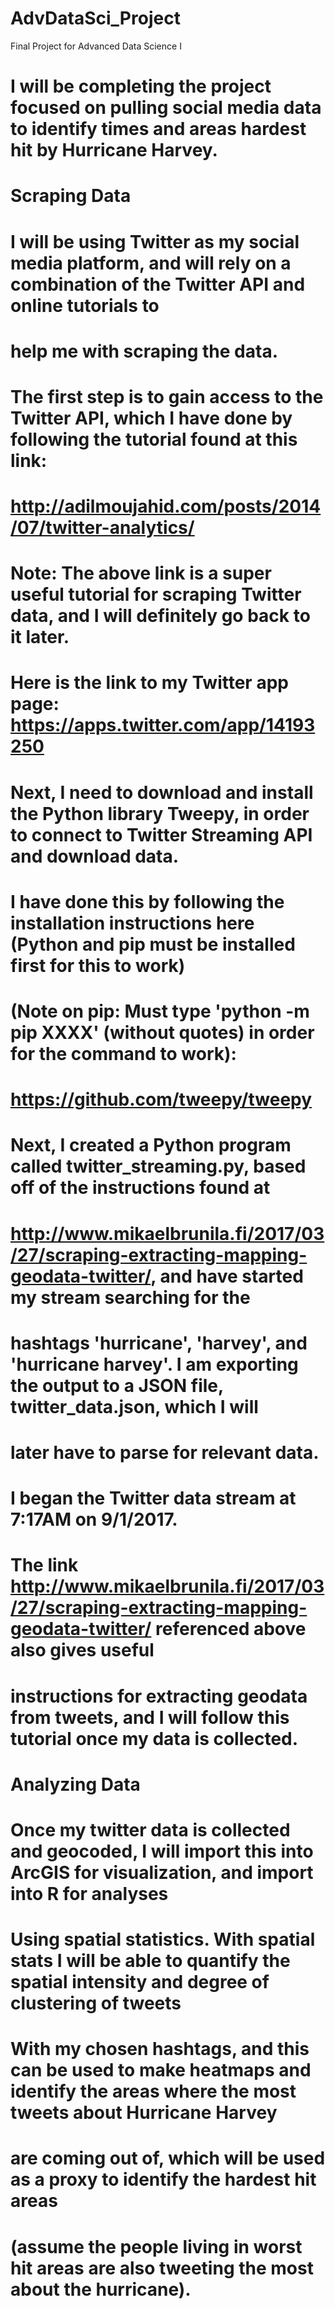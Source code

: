 # AdvDataSci_Project
Final Project for Advanced Data Science I
# I will be completing the project focused on pulling social media data to identify times and areas hardest hit by Hurricane Harvey.
# Scraping Data #
# I will be using Twitter as my social media platform, and will rely on a combination of the Twitter API and online tutorials to 
# help me with scraping the data.
# The first step is to gain access to the Twitter API, which I have done by following the tutorial found at this link:
# http://adilmoujahid.com/posts/2014/07/twitter-analytics/
# Note: The above link is a super useful tutorial for scraping Twitter data, and I will definitely go back to it later.
# Here is the link to my Twitter app page: https://apps.twitter.com/app/14193250
# Next, I need to download and install the Python library Tweepy, in order to connect to Twitter Streaming API and download data.
# I have done this by following the installation instructions here (Python and pip must be installed first for this to work)
# (Note on pip: Must type 'python -m pip XXXX' (without quotes) in order for the command to work):
# https://github.com/tweepy/tweepy
# Next, I created a Python program called twitter_streaming.py, based off of the instructions found at
# http://www.mikaelbrunila.fi/2017/03/27/scraping-extracting-mapping-geodata-twitter/, and have started my stream searching for the 
# hashtags 'hurricane', 'harvey', and 'hurricane harvey'. I am exporting the output to a JSON file, twitter_data.json, which I will 
# later have to parse for relevant data.
# I began the Twitter data stream at 7:17AM on 9/1/2017.
# The link http://www.mikaelbrunila.fi/2017/03/27/scraping-extracting-mapping-geodata-twitter/ referenced above also gives useful
# instructions for extracting geodata from tweets, and I will follow this tutorial once my data is collected.
# Analyzing Data #
# Once my twitter data is collected and geocoded, I will import this into ArcGIS for visualization, and import into R for analyses
# Using spatial statistics. With spatial stats I will be able to quantify the spatial intensity and degree of clustering of tweets
# With my chosen hashtags, and this can be used to make heatmaps and identify the areas where the most tweets about Hurricane Harvey
# are coming out of, which will be used as a proxy to identify the hardest hit areas
# (assume the people living in worst hit areas are also tweeting the most about the hurricane).